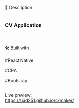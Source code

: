 📝 Description<br><br>
### CV Application <br><br><br>


🛠️ Built with <br><br>
#React Native <br><br>
#CRA <br><br>
#Bootstrap <br><br>

Live preview: <br>
https://ziad251.github.io/cvmaker/
